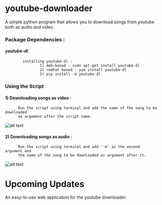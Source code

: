 # youtube-downloader

A simple python program that allows you to download songs from youtube both as audio and video.

### Package Dependencies : 
#### youtube-dl
            installing youtube-dl :
                    1) deb-based : sudo apt-get install youtube-dl
                    2) redhat based : yum install youtube-dl
                    3) pip install -U youtube-dl

### Using the Script

#### 1) Downloading songs as video :
          Run the script using terminal and add the name of the song to be downloaded 
          as argument after the script name.

![alt text](https://github.com/vasu-dev/youtube-downloader/blob/master/images/video.png)
          
#### 2) Downloading songs as audio :         
          Run the script using terminal and add '-m' as the second argument and 
          the name of the song to be downloaded as argument after it.
          
![alt text](https://github.com/vasu-dev/youtube-downloader/blob/master/images/audio.png)

# Upcoming Updates

An easy-to-use web application for the youtube downloader.
